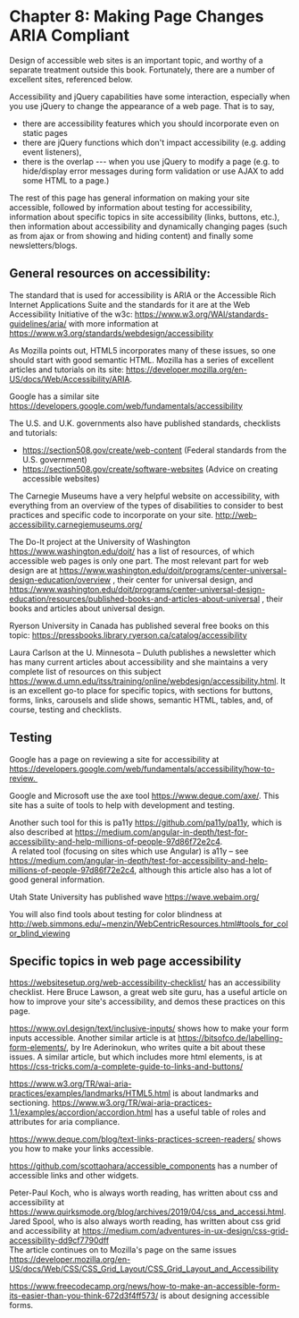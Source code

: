 # Chapter 8: Making Page Changes ARIA Compliant

Design of accessible web sites is an important topic, and worthy of a separate treatment outside this book. Fortunately, there are a number of excellent sites, referenced below.

Accessibility and jQuery capabilities have some interaction, especially when you use jQuery to change the appearance of a web page. That is to say, 
- there are accessibility features which you should incorporate even on static pages
- there are jQuery functions which don't impact accessibility (e.g. adding event listeners), 
- there is the overlap --- when you use jQuery to modify a page (e.g. to hide/display error messages during form validation or use AJAX to add some HTML to a page.)

The rest of this page has general information on making your site accessible, followed by information about testing for accessibility, information about specific topics in site accessibility (links, buttons, etc.), then information about accessibility and dynamically changing pages (such as from ajax or from showing and hiding content) and finally some newsletters/blogs.

## General resources on accessibility:

The standard that is used for accessibility is ARIA or the Accessible Rich Internet Applications Suite and the standards for it are at the Web Accessibility Initiative of the w3c: https://www.w3.org/WAI/standards-guidelines/aria/ with more information at https://www.w3.org/standards/webdesign/accessibility

As Mozilla points out, HTML5 incorporates many of these issues, so one should start with good semantic HTML. Mozilla has a series of excellent articles and tutorials on its site: https://developer.mozilla.org/en-US/docs/Web/Accessibility/ARIA. 

Google has a similar site https://developers.google.com/web/fundamentals/accessibility

The U.S. and U.K. governments also have published standards, checklists and tutorials:

- https://section508.gov/create/web-content (Federal standards from the U.S. government)
- https://section508.gov/create/software-websites (Advice on creating accessible websites)

The Carnegie Museums have a very helpful website on accessibility, with everything from an overview of the types of disabilities to consider to best practices and specific code to incorporate on your site. http://web-accessibility.carnegiemuseums.org/

The Do-It project at the University of Washington https://www.washington.edu/doit/ has a list of resources, of which accessible web pages is only one part. The most relevant part for web design are at https://www.washington.edu/doit/programs/center-universal-design-education/overview , their center for universal design, and https://www.washington.edu/doit/programs/center-universal-design-education/resources/published-books-and-articles-about-universal , their books and articles about universal design.

Ryerson University in Canada has published several free books on this topic: https://pressbooks.library.ryerson.ca/catalog/accessibility

Laura Carlson at the U. Minnesota – Duluth publishes a newsletter which has many current articles about accessibility and she maintains a very complete list of resources on this subject https://www.d.umn.edu/itss/training/online/webdesign/accessibility.html. It is an excellent go-to place for specific topics, with sections for buttons, forms, links, carousels and slide shows, semantic HTML, tables, and, of course, testing and checklists.


## Testing

Google has a page on reviewing a site for accessibility at https://developers.google.com/web/fundamentals/accessibility/how-to-review. 

Google and Microsoft use the axe tool https://www.deque.com/axe/. This site has a suite of tools to help with development and testing.

Another such tool for this is pa11y https://github.com/pa11y/pa11y, which is also described at https://medium.com/angular-in-depth/test-for-accessibility-and-help-millions-of-people-97d86f72e2c4. <br> A related tool (focusing on sites which use Angular) is a11y – see https://medium.com/angular-in-depth/test-for-accessibility-and-help-millions-of-people-97d86f72e2c4, although this article also has a lot of good general information.  

Utah State University has published wave https://wave.webaim.org/

You will also find tools about testing for color blindness at http://web.simmons.edu/~menzin/WebCentricResources.html#tools_for_color_blind_viewing

## Specific topics in web page accessibility

https://websitesetup.org/web-accessibility-checklist/ has an accessibility checklist. Here Bruce Lawson, a great web site guru, has a useful article on how to improve your site's accessibility, and demos these practices on this page. 

https://www.ovl.design/text/inclusive-inputs/ shows how to make your form inputs accessible. Another similar article is at https://bitsofco.de/labelling-form-elements/, by Ire Aderinokun, who writes quite a bit about these issues. A similar article, but which includes more html elements, is at https://css-tricks.com/a-complete-guide-to-links-and-buttons/

https://www.w3.org/TR/wai-aria-practices/examples/landmarks/HTML5.html is about landmarks and sectioning. https://www.w3.org/TR/wai-aria-practices-1.1/examples/accordion/accordion.html has a useful table of roles and attributes for aria compliance.  

https://www.deque.com/blog/text-links-practices-screen-readers/ shows you how to make your links accessible.

https://github.com/scottaohara/accessible_components has a number of accessible links and other widgets.

Peter-Paul Koch, who is always worth reading, has written about css and accessibility at https://www.quirksmode.org/blog/archives/2019/04/css_and_accessi.html. Jared Spool, who is also always worth reading, has written about css grid and accessibility at https://medium.com/adventures-in-ux-design/css-grid-accessibility-dd9cf7790dff <br> The article continues on to Mozilla's page on the same issues https://developer.mozilla.org/en-US/docs/Web/CSS/CSS_Grid_Layout/CSS_Grid_Layout_and_Accessibility

https://www.freecodecamp.org/news/how-to-make-an-accessible-form-its-easier-than-you-think-672d3f4ff573/ is about designing accessible forms. 


